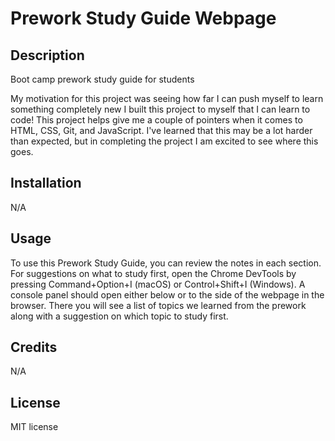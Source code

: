 # Prework Study Guide Webpage

## Description

Boot camp prework study guide for students

My motivation for this project was seeing how far I can push myself to learn something completely new
I built this project to myself that I can learn to code!
This project helps give me a couple of pointers when it comes to HTML, CSS, Git, and JavaScript.
I've learned that this may be a lot harder than expected, but in completing the project I am excited to see where this goes.

## Installation

N/A

## Usage

To use this Prework Study Guide, you can review the notes in each section. For suggestions on what to study first, open the Chrome DevTools by pressing Command+Option+I (macOS) or Control+Shift+I (Windows). A console panel should open either below or to the side of the webpage in the browser. There you will see a list of topics we learned from the prework along with a suggestion on which topic to study first.

## Credits

N/A

## License

MIT license
